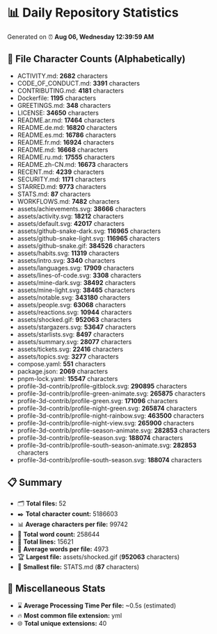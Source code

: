 # 📊 Daily Repository Statistics
Generated on ⏰ **Aug 06, Wednesday 12:39:59 AM**

## 📂 File Character Counts (Alphabetically)
- ACTIVITY.md: **2682** characters
- CODE_OF_CONDUCT.md: **3391** characters
- CONTRIBUTING.md: **4181** characters
- Dockerfile: **1195** characters
- GREETINGS.md: **348** characters
- LICENSE: **34650** characters
- README.ar.md: **17464** characters
- README.de.md: **16820** characters
- README.es.md: **16786** characters
- README.fr.md: **16924** characters
- README.md: **16668** characters
- README.ru.md: **17555** characters
- README.zh-CN.md: **16673** characters
- RECENT.md: **4239** characters
- SECURITY.md: **1171** characters
- STARRED.md: **9773** characters
- STATS.md: **87** characters
- WORKFLOWS.md: **7482** characters
- assets/achievements.svg: **38666** characters
- assets/activity.svg: **18212** characters
- assets/default.svg: **42017** characters
- assets/github-snake-dark.svg: **116965** characters
- assets/github-snake-light.svg: **116965** characters
- assets/github-snake.gif: **384526** characters
- assets/habits.svg: **11319** characters
- assets/intro.svg: **3340** characters
- assets/languages.svg: **17909** characters
- assets/lines-of-code.svg: **3308** characters
- assets/mine-dark.svg: **38492** characters
- assets/mine-light.svg: **38465** characters
- assets/notable.svg: **343180** characters
- assets/people.svg: **63068** characters
- assets/reactions.svg: **10944** characters
- assets/shocked.gif: **952063** characters
- assets/stargazers.svg: **53647** characters
- assets/starlists.svg: **8497** characters
- assets/summary.svg: **28077** characters
- assets/tickets.svg: **22416** characters
- assets/topics.svg: **3277** characters
- compose.yaml: **551** characters
- package.json: **2069** characters
- pnpm-lock.yaml: **15547** characters
- profile-3d-contrib/profile-gitblock.svg: **290895** characters
- profile-3d-contrib/profile-green-animate.svg: **265875** characters
- profile-3d-contrib/profile-green.svg: **171096** characters
- profile-3d-contrib/profile-night-green.svg: **265874** characters
- profile-3d-contrib/profile-night-rainbow.svg: **463500** characters
- profile-3d-contrib/profile-night-view.svg: **265900** characters
- profile-3d-contrib/profile-season-animate.svg: **282853** characters
- profile-3d-contrib/profile-season.svg: **188074** characters
- profile-3d-contrib/profile-south-season-animate.svg: **282853** characters
- profile-3d-contrib/profile-south-season.svg: **188074** characters

## 📋 Summary
- 🗂️ **Total files:** 52
- ✒️ **Total character count:** 5186603
- 📊 **Average characters per file:** 99742
- 📝 **Total word count:** 258644
- 🧾 **Total lines:** 15621
- 📐 **Average words per file:** 4973
- 🏆 **Largest file:** assets/shocked.gif (**952063** characters)
- 🥉 **Smallest file:** STATS.md (**87** characters)

## 🌟 Miscellaneous Stats
- ⌛ **Average Processing Time Per file:** ~0.5s (estimated)
- 🔥 **Most common file extension:** yml
- 🌐 **Total unique extensions:** 40
